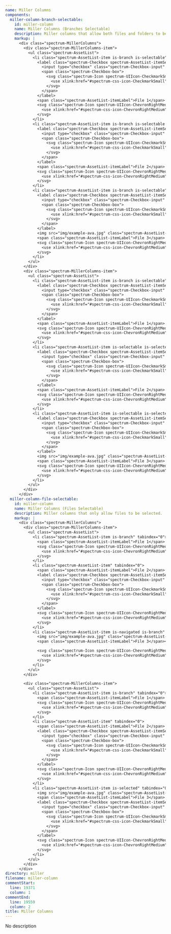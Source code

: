 ```yaml
---
name: Miller Columns
components:
  miller-column-branch-selectable:
    id: miller-column
    name: Miller Columns (Branches Selectable)
    description: Miller columns that allow both files and folders to be selected.
    markup: |
      <div class="spectrum-MillerColumns">
        <div class="spectrum-MillerColumns-item">
          <ul class="spectrum-AssetList">
            <li class="spectrum-AssetList-item is-branch is-selectable" tabindex="0">
              <label class="spectrum-Checkbox spectrum-AssetList-itemSelector">
                <input type="checkbox" class="spectrum-Checkbox-input" id="checkbox-0">
                <span class="spectrum-Checkbox-box">
                  <svg class="spectrum-Icon spectrum-UIIcon-CheckmarkSmall spectrum-Checkbox-checkmark" focusable="false" aria-hidden="true">
                    <use xlink:href="#spectrum-css-icon-CheckmarkSmall" />
                  </svg>
                </span>
              </label>
              <span class="spectrum-AssetList-itemLabel">File 1</span>
              <svg class="spectrum-Icon spectrum-UIIcon-ChevronRightMedium spectrum-AssetList-itemChildIndicator" focusable="false" aria-hidden="true">
                <use xlink:href="#spectrum-css-icon-ChevronRightMedium" />
              </svg>
            </li>
            <li class="spectrum-AssetList-item is-branch is-selectable is-selected" tabindex="0">
              <label class="spectrum-Checkbox spectrum-AssetList-itemSelector">
                <input type="checkbox" class="spectrum-Checkbox-input" id="checkbox-1" checked>
                <span class="spectrum-Checkbox-box">
                  <svg class="spectrum-Icon spectrum-UIIcon-CheckmarkSmall spectrum-Checkbox-checkmark" focusable="false" aria-hidden="true">
                    <use xlink:href="#spectrum-css-icon-CheckmarkSmall" />
                  </svg>
                </span>
              </label>
              <span class="spectrum-AssetList-itemLabel">File 2</span>
              <svg class="spectrum-Icon spectrum-UIIcon-ChevronRightMedium spectrum-AssetList-itemChildIndicator" focusable="false" aria-hidden="true">
                <use xlink:href="#spectrum-css-icon-ChevronRightMedium" />
              </svg>
            </li>
            <li class="spectrum-AssetList-item is-branch is-selectable" tabindex="0">
              <label class="spectrum-Checkbox spectrum-AssetList-itemSelector">
                <input type="checkbox" class="spectrum-Checkbox-input" id="checkbox-2">
                <span class="spectrum-Checkbox-box">
                  <svg class="spectrum-Icon spectrum-UIIcon-CheckmarkSmall spectrum-Checkbox-checkmark" focusable="false" aria-hidden="true">
                    <use xlink:href="#spectrum-css-icon-CheckmarkSmall" />
                  </svg>
                </span>
              </label>
              <img src="img/example-ava.jpg" class="spectrum-AssetList-itemThumbnail">
              <span class="spectrum-AssetList-itemLabel">File 3</span>
              <svg class="spectrum-Icon spectrum-UIIcon-ChevronRightMedium spectrum-AssetList-itemChildIndicator" focusable="false" aria-hidden="true">
                <use xlink:href="#spectrum-css-icon-ChevronRightMedium" />
              </svg>
            </li>
          </ul>
        </div>
        <div class="spectrum-MillerColumns-item">
          <ul class="spectrum-AssetList">
            <li class="spectrum-AssetList-item is-branch is-selectable" tabindex="0">
              <label class="spectrum-Checkbox spectrum-AssetList-itemSelector">
                <input type="checkbox" class="spectrum-Checkbox-input" id="checkbox-0">
                <span class="spectrum-Checkbox-box">
                  <svg class="spectrum-Icon spectrum-UIIcon-CheckmarkSmall spectrum-Checkbox-checkmark" focusable="false" aria-hidden="true">
                    <use xlink:href="#spectrum-css-icon-CheckmarkSmall" />
                  </svg>
                </span>
              </label>
              <span class="spectrum-AssetList-itemLabel">File 1</span>
              <svg class="spectrum-Icon spectrum-UIIcon-ChevronRightMedium spectrum-AssetList-itemChildIndicator" focusable="false" aria-hidden="true">
                <use xlink:href="#spectrum-css-icon-ChevronRightMedium" />
              </svg>
            </li>
            <li class="spectrum-AssetList-item is-selectable is-selected" tabindex="0">
              <label class="spectrum-Checkbox spectrum-AssetList-itemSelector">
                <input type="checkbox" class="spectrum-Checkbox-input" id="checkbox-1" checked>
                <span class="spectrum-Checkbox-box">
                  <svg class="spectrum-Icon spectrum-UIIcon-CheckmarkSmall spectrum-Checkbox-checkmark" focusable="false" aria-hidden="true">
                    <use xlink:href="#spectrum-css-icon-CheckmarkSmall" />
                  </svg>
                </span>
              </label>
              <span class="spectrum-AssetList-itemLabel">File 2</span>
              <svg class="spectrum-Icon spectrum-UIIcon-ChevronRightMedium spectrum-AssetList-itemChildIndicator" focusable="false" aria-hidden="true">
                <use xlink:href="#spectrum-css-icon-ChevronRightMedium" />
              </svg>
            </li>
            <li class="spectrum-AssetList-item is-selectable is-selected" tabindex="0">
              <label class="spectrum-Checkbox spectrum-AssetList-itemSelector">
                <input type="checkbox" class="spectrum-Checkbox-input" id="checkbox-2" checked>
                <span class="spectrum-Checkbox-box">
                  <svg class="spectrum-Icon spectrum-UIIcon-CheckmarkSmall spectrum-Checkbox-checkmark" focusable="false" aria-hidden="true">
                    <use xlink:href="#spectrum-css-icon-CheckmarkSmall" />
                  </svg>
                </span>
              </label>
              <img src="img/example-ava.jpg" class="spectrum-AssetList-itemThumbnail">
              <span class="spectrum-AssetList-itemLabel">File 3</span>
              <svg class="spectrum-Icon spectrum-UIIcon-ChevronRightMedium spectrum-AssetList-itemChildIndicator" focusable="false" aria-hidden="true">
                <use xlink:href="#spectrum-css-icon-ChevronRightMedium" />
              </svg>
            </li>
          </ul>
        </div>
      </div>
  miller-column-file-selectable:
    id: miller-column
    name: Miller Columns (Files Selectable)
    description: Miller columns that only allow files to be selected.
    markup: |
      <div class="spectrum-MillerColumns">
        <div class="spectrum-MillerColumns-item">
          <ul class="spectrum-AssetList">
            <li class="spectrum-AssetList-item is-branch" tabindex="0">
              <span class="spectrum-AssetList-itemLabel">File 1</span>
              <svg class="spectrum-Icon spectrum-UIIcon-ChevronRightMedium spectrum-AssetList-itemChildIndicator" focusable="false" aria-hidden="true">
                <use xlink:href="#spectrum-css-icon-ChevronRightMedium" />
              </svg>
            </li>
            <li class="spectrum-AssetList-item" tabindex="0">
              <span class="spectrum-AssetList-itemLabel">File 2</span>
              <label class="spectrum-Checkbox spectrum-AssetList-itemSelector">
                <input type="checkbox" class="spectrum-Checkbox-input" id="checkbox-1">
                <span class="spectrum-Checkbox-box">
                  <svg class="spectrum-Icon spectrum-UIIcon-CheckmarkSmall spectrum-Checkbox-checkmark" focusable="false" aria-hidden="true">
                    <use xlink:href="#spectrum-css-icon-CheckmarkSmall" />
                  </svg>
                </span>
              </label>
              <svg class="spectrum-Icon spectrum-UIIcon-ChevronRightMedium spectrum-AssetList-itemChildIndicator" focusable="false" aria-hidden="true">
                <use xlink:href="#spectrum-css-icon-ChevronRightMedium" />
              </svg>
            </li>
            <li class="spectrum-AssetList-item is-navigated is-branch" tabindex="0">
              <img src="img/example-ava.jpg" class="spectrum-AssetList-itemThumbnail">
              <span class="spectrum-AssetList-itemLabel">File 3</span></span>

              <svg class="spectrum-Icon spectrum-UIIcon-ChevronRightMedium spectrum-AssetList-itemChildIndicator" focusable="false" aria-hidden="true">
                <use xlink:href="#spectrum-css-icon-ChevronRightMedium" />
              </svg>
            </li>
          </ul>
        </div>

        <div class="spectrum-MillerColumns-item">
          <ul class="spectrum-AssetList">
            <li class="spectrum-AssetList-item is-branch" tabindex="0">
              <span class="spectrum-AssetList-itemLabel">File 1</span>
              <svg class="spectrum-Icon spectrum-UIIcon-ChevronRightMedium spectrum-AssetList-itemChildIndicator" focusable="false" aria-hidden="true">
                <use xlink:href="#spectrum-css-icon-ChevronRightMedium" />
              </svg>
            </li>
            <li class="spectrum-AssetList-item" tabindex="0">
              <span class="spectrum-AssetList-itemLabel">File 2</span>
              <label class="spectrum-Checkbox spectrum-AssetList-itemSelector">
                <input type="checkbox" class="spectrum-Checkbox-input" id="checkbox-1">
                <span class="spectrum-Checkbox-box">
                  <svg class="spectrum-Icon spectrum-UIIcon-CheckmarkSmall spectrum-Checkbox-checkmark" focusable="false" aria-hidden="true">
                    <use xlink:href="#spectrum-css-icon-CheckmarkSmall" />
                  </svg>
                </span>
              </label>
              <svg class="spectrum-Icon spectrum-UIIcon-ChevronRightMedium spectrum-AssetList-itemChildIndicator" focusable="false" aria-hidden="true">
                <use xlink:href="#spectrum-css-icon-ChevronRightMedium" />
              </svg>
            </li>
            <li class="spectrum-AssetList-item is-selected" tabindex="0">
              <img src="img/example-ava.jpg" class="spectrum-AssetList-itemThumbnail">
              <span class="spectrum-AssetList-itemLabel">File 3</span>
              <label class="spectrum-Checkbox spectrum-AssetList-itemSelector">
                <input type="checkbox" class="spectrum-Checkbox-input" id="checkbox-2" checked>
                <span class="spectrum-Checkbox-box">
                  <svg class="spectrum-Icon spectrum-UIIcon-CheckmarkSmall spectrum-Checkbox-checkmark" focusable="false" aria-hidden="true">
                    <use xlink:href="#spectrum-css-icon-CheckmarkSmall" />
                  </svg>
                </span>
              </label>
              <svg class="spectrum-Icon spectrum-UIIcon-ChevronRightMedium spectrum-AssetList-itemChildIndicator" focusable="false" aria-hidden="true">
                <use xlink:href="#spectrum-css-icon-ChevronRightMedium" />
              </svg>
            </li>
          </ul>
        </div>
      </div>
directory: miller
filename: miller-column
commentStart:
  line: 19371
  column: 1
commentEnd:
  line: 19559
  column: 2
title: Miller Columns
---
```

No description